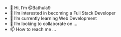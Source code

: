- 👋 Hi, I’m @Bathula9
- 👀 I’m interested in becoming a Full Stack Developer
- 🌱 I’m currently learning Web Development
- 💞️ I’m looking to collaborate on ...
- 📫 How to reach me ...

<!---
Bathula9/Bathula9 is a ✨ special ✨ repository because its `README.md` (this file) appears on your GitHub profile.
You can click the Preview link to take a look at your changes.
--->
